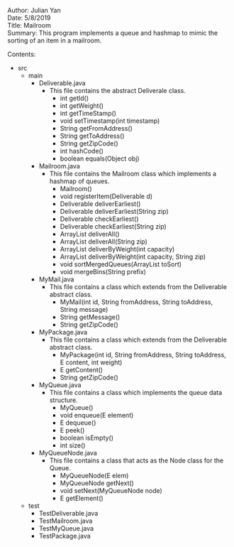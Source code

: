 Author: Julian Yan  
Date: 5/8/2019  
Title: Mailroom  
Summary: This program implements a queue and hashmap to mimic the sorting of an item in a mailroom.

Contents: 
* src
  * main
    * Deliverable.java
      * This file contains the abstract Deliverale class.
        * int getId()
        * int getWeight()
        * int getTimeStamp()
        * void setTimestamp(int timestamp) 
        * String getFromAddress()
        * String getToAddress()
        * String getZipCode()
        * int hashCode()
        * boolean equals(Object obj)
    * Mailroom.java
      * This file contains the Mailroom class which implements a hashmap of queues.
        * Mailroom()
        * void registerItem(Deliverable d)
        * Deliverable deliverEarliest()
        * Deliverable deliverEarliest(String zip)
        * Deliverable checkEarliest()
        * Deliverable checkEarliest(String zip)
        * ArrayList<Deliverable> deliverAll()
        * ArrayList<Deliverable> deliverAll(String zip)
        * ArrayList<Deliverable> deliverByWeight(int capacity)
        * ArrayList<Deliverable> deliverByWeight(int capacity, String zip)
        * void sortMergedQueues(ArrayList<Deliverable> toSort)
        * void mergeBins(String prefix)
    * MyMail.java
      * This file contains a class which extends from the Deliverable abstract class.
        * MyMail(int id, String fromAddress, String toAddress, String message)
        * String getMessage()
        * String getZipCode()
    * MyPackage.java
      * This file contains a class which extends from the Deliverable abstract class.
        * MyPackage(int id, String fromAddress, String toAddress, E content, int weight)
        * E getContent()
        * String getZipCode()
    * MyQueue.java
      * This file contains a class which implements the queue data structure. 
        * MyQueue()
        * void enqueue(E element)
        * E dequeue()
        * E peek()
        * boolean isEmpty()
        * int size()
    * MyQueueNode.java
      * This file contains a class that acts as the Node class for the Queue.
        * MyQueueNode(E elem)
        * MyQueueNode<E> getNext()
        * void setNext(MyQueueNode<E> node)
        * E getElement()
  * test
    * TestDeliverable.java
    * TestMailroom.java
    * TestMyQueue.java
    * TestPackage.java

